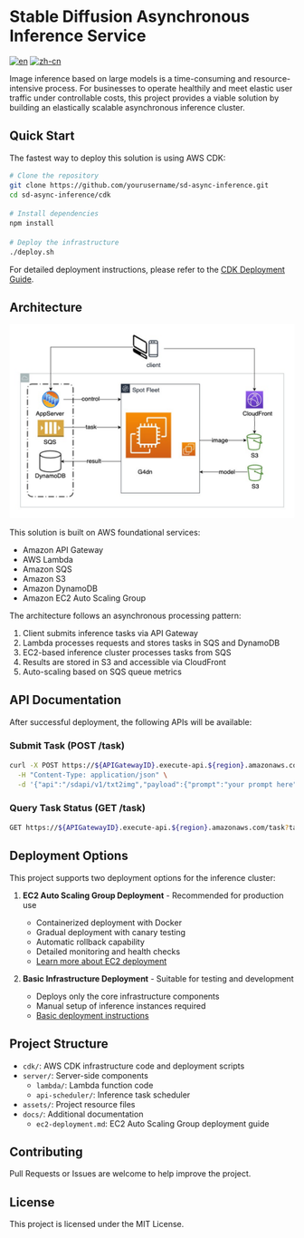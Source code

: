 # Stable Diffusion Asynchronous Inference Service

[![en](https://img.shields.io/badge/lang-English-blue.svg)](README.md)
[![zh-cn](https://img.shields.io/badge/语言-中文-red.svg)](README.zh-CN.md)

Image inference based on large models is a time-consuming and resource-intensive process. For businesses to operate healthily and meet elastic user traffic under controllable costs, this project provides a viable solution by building an elastically scalable asynchronous inference cluster.

## Quick Start

The fastest way to deploy this solution is using AWS CDK:

```bash
# Clone the repository
git clone https://github.com/yourusername/sd-async-inference.git
cd sd-async-inference/cdk

# Install dependencies
npm install

# Deploy the infrastructure
./deploy.sh
```

For detailed deployment instructions, please refer to the [CDK Deployment Guide](./cdk/README.md).

## Architecture
![Architecture](assets/architecture.png)

This solution is built on AWS foundational services:
- Amazon API Gateway
- AWS Lambda
- Amazon SQS
- Amazon S3
- Amazon DynamoDB
- Amazon EC2 Auto Scaling Group

The architecture follows an asynchronous processing pattern:
1. Client submits inference tasks via API Gateway
2. Lambda processes requests and stores tasks in SQS and DynamoDB
3. EC2-based inference cluster processes tasks from SQS
4. Results are stored in S3 and accessible via CloudFront
5. Auto-scaling based on SQS queue metrics

## API Documentation

After successful deployment, the following APIs will be available:

### Submit Task (POST /task)
```bash
curl -X POST https://${APIGatewayID}.execute-api.${region}.amazonaws.com/task \
  -H "Content-Type: application/json" \
  -d '{"api":"/sdapi/v1/txt2img","payload":{"prompt":"your prompt here","steps":20}}'
```

### Query Task Status (GET /task)
```bash
GET https://${APIGatewayID}.execute-api.${region}.amazonaws.com/task?taskId=${taskId}
```

## Deployment Options

This project supports two deployment options for the inference cluster:

1. **EC2 Auto Scaling Group Deployment** - Recommended for production use
   - Containerized deployment with Docker
   - Gradual deployment with canary testing
   - Automatic rollback capability
   - Detailed monitoring and health checks
   - [Learn more about EC2 deployment](./docs/ec2-deployment.md)

2. **Basic Infrastructure Deployment** - Suitable for testing and development
   - Deploys only the core infrastructure components
   - Manual setup of inference instances required
   - [Basic deployment instructions](./cdk/README.md)

## Project Structure
- `cdk/`: AWS CDK infrastructure code and deployment scripts
- `server/`: Server-side components
  - `lambda/`: Lambda function code
  - `api-scheduler/`: Inference task scheduler
- `assets/`: Project resource files
- `docs/`: Additional documentation
  - `ec2-deployment.md`: EC2 Auto Scaling Group deployment guide

## Contributing
Pull Requests or Issues are welcome to help improve the project.

## License
This project is licensed under the MIT License.
